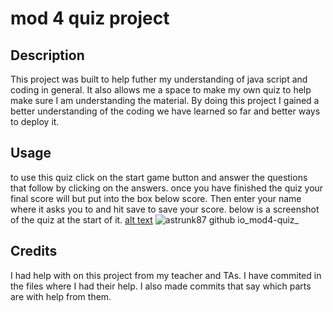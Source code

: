 # mod 4 quiz project

## Description
This project was built to help futher my understanding of java script and coding in general. It also allows me a space to make my own quiz to help make sure I am understanding the material. By doing this project I gained a better understanding of the coding we have learned so far and better ways to deploy it.

## Usage

to use this quiz click on the start game button and answer the questions that follow by clicking on the answers.
once you have finished the quiz your final score will but put into the box below score. Then enter your name where it asks you to and hit save to save your score.
below is a screenshot of the quiz at the start of it.
[alt text](assets/image.png)
![astrunk87 github io_mod4-quiz_](https://github.com/astrunk87/mod4-quiz/assets/134554632/57a57e7f-ebc4-4591-bf69-4fd506a53dc7)

## Credits

I had help with on this project from my teacher and TAs. I have commited in the files where I had their help. I also made commits that say which parts are with help from them.

